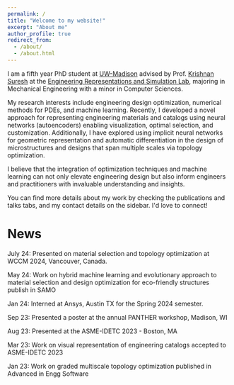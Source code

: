 ```yaml
---
permalink: /
title: "Welcome to my website!"
excerpt: "About me"
author_profile: true
redirect_from: 
  - /about/
  - /about.html
---
```

I am a fifth year PhD student at [UW-Madison](https://www.wisc.edu/) advised by  Prof. [Krishnan Suresh](https://directory.engr.wisc.edu/me/faculty/suresh_krishnan) at the [Engineering Representations and Simulation Lab](https://ersl.wisc.edu/), majoring in Mechanical Engineering with a minor in Computer Sciences.

My research interests include engineering design optimization, numerical methods for PDEs, and machine learning. Recently, I developed a novel approach for representing engineering materials and catalogs using neural networks (autoencoders) enabling visualization, optimal selection, and customization. Additionally, I have explored using implicit neural networks for geometric representation and automatic differentiation in the design of microstructures and designs that span multiple scales via topology optimization. 

I believe that the integration of optimization techniques and machine learning can not only elevate engineering design but also inform engineers and practitioners with invaluable understanding and insights.

You can find more details about my work by checking the publications and talks tabs, and my contact details on the sidebar. I'd love to connect!

**News**
======
July 24: Presented on material selection and topology optimization at WCCM 2024, Vancouver, Canada.

May 24: Work on hybrid machine learning and evolutionary approach to material selection and design optimization for eco-friendly structures publish in SAMO

Jan 24: Interned at Ansys, Austin TX for the Spring 2024 semester.

Sep 23: Presented a poster at the annual PANTHER workshop, Madison, WI

Aug 23: Presented at the ASME-IDETC 2023 - Boston, MA

Mar 23: Work on visual representation of engineering catalogs accepted to ASME-IDETC 2023

Jan 23: Work on graded multiscale topology optimization published in Advanced in Engg Software

[comment]: <Dec 22: Passed my Phd prelims! :)>

[comment]: <Dec 22: Presented my work at NeurIPS 2022 AI4Mat, New Orleans>

[comment]: <Nov 22: Work on microstructural optimization using neural networks publish in Materials & Design>
